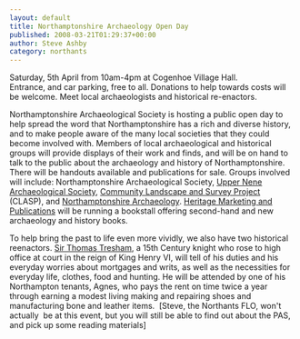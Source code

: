 ```yaml
---
layout: default
title: Northamptonshire Archaeology Open Day
published: 2008-03-21T01:29:37+00:00
author: Steve Ashby
category: northants
---
```

Saturday, 5th April from 10am-4pm at Cogenhoe Village Hall.  
Entrance, and car parking, free to all. Donations to help towards costs will be welcome. Meet local archaeologists and historical re-enactors.

Northamptonshire Archaeological Society is hosting a public open day to help spread the word that Northamptonshire has a rich and diverse history, and to make people aware of the many local societies that they could become involved with. Members of local archaeological and historical groups will provide displays of their work and finds, and will be on hand to talk to the public about the archaeology and history of Northamptonshire. There will be handouts available and publications for sale. Groups involved will include: Northamptonshire Archaeological Society, [Upper Nene Archaeological Society](http://www.unas.org.uk/), [Community Landscape and Survey Project](http://www.claspweb.org.uk/) (CLASP), and [Northamptonshire Archaeology](http://www.northantsarchaeology.co.uk/). [Heritage Marketing and Publications](http://www.heritagemp.com/) will be running a bookstall offering second-hand and new archaeology and history books.

To help bring the past to life even more vividly, we also have two historical reenactors. [Sir Thomas Tresham](http://www.nationaltrust.org.uk/main/w-vh/w-visits/w-findaplace/w-lyvedennewbield/w-lyvedennewbield-history/w-lyvedennewbield-history-thomas_tresham.htm), a 15th Century knight who rose to high office at court in the reign of King Henry VI, will tell of his duties and his everyday worries about mortgages and writs, as well as the necessities for everyday life, clothes, food and hunting. He will be attended by one of his Northampton tenants, Agnes, who pays the rent on time twice a year through earning a modest living making and repairing shoes and manufacturing bone and leather items.  \[Steve, the Northants FLO, won't actually  be at this event, but you will still be able to find out about the PAS, and pick up some reading materials\]
